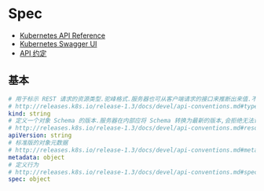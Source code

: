# Spec

- [Kubernetes API Reference](http://kubernetes.io/docs/api-reference/v1/definitions/)
- [Kubernetes Swagger UI](http://kubernetes.io/kubernetes/third_party/swagger-ui/)
- [API 约定](https://github.com/kubernetes/kubernetes/blob/release-1.3/docs/devel/api-conventions.md)

## 基本

```yaml
# 用于标示 REST 请求的资源类型.驼峰格式.服务器也可从客户端请求的接口来推断出来值.不能更新.
# http://releases.k8s.io/release-1.3/docs/devel/api-conventions.md#types-kinds
kind: string
# 定义一个对象 Schema 的版本.服务器在内部应将 Schema 转换为最新的版本,会拒绝无法识别的值.
# http://releases.k8s.io/release-1.3/docs/devel/api-conventions.md#resources
apiVersion: string
# 标准版的对象元数据
# http://releases.k8s.io/release-1.3/docs/devel/api-conventions.md#metadata
metadata: object
# 定义行为
# http://releases.k8s.io/release-1.3/docs/devel/api-conventions.md#spec-and-status
spec: object
```
